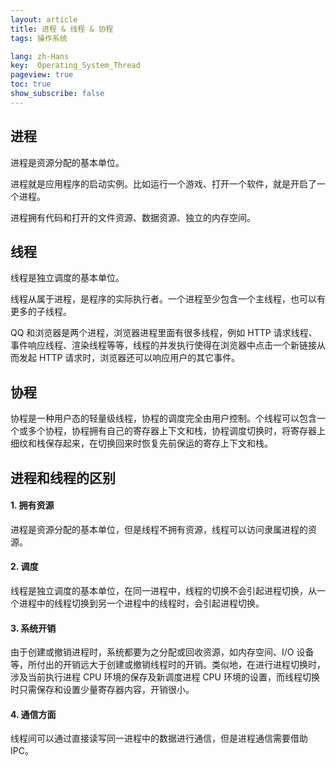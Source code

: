 ```yaml
---
layout: article
title: 进程 & 线程 & 协程
tags: 操作系统

lang: zh-Hans
key:  Operating_System_Thread
pageview: true
toc: true
show_subscribe: false
---
```


## 进程

进程是资源分配的基本单位。

进程就是应用程序的启动实例。比如运行一个游戏、打开一个软件，就是开启了一个进程。

进程拥有代码和打开的文件资源、数据资源、独立的内存空间。

## 线程

线程是独立调度的基本单位。

线程从属于进程，是程序的实际执行者。一个进程至少包含一个主线程，也可以有更多的子线程。

QQ 和浏览器是两个进程，浏览器进程里面有很多线程，例如 HTTP 请求线程、事件响应线程、渲染线程等等，线程的并发执行使得在浏览器中点击一个新链接从而发起 HTTP 请求时，浏览器还可以响应用户的其它事件。

## 协程

协程是一种用户态的轻量级线程，协程的调度完全由用户控制。个线程可以包含一个或多个协程，协程拥有自己的寄存器上下文和栈，协程调度切换时，将寄存器上细纹和栈保存起来，在切换回来时恢复先前保运的寄存上下文和栈。

## 进程和线程的区别

#### 1. 拥有资源

进程是资源分配的基本单位，但是线程不拥有资源，线程可以访问隶属进程的资源。

#### 2. 调度

线程是独立调度的基本单位，在同一进程中，线程的切换不会引起进程切换，从一个进程中的线程切换到另一个进程中的线程时，会引起进程切换。

#### 3. 系统开销

由于创建或撤销进程时，系统都要为之分配或回收资源，如内存空间、I/O 设备等，所付出的开销远大于创建或撤销线程时的开销。类似地，在进行进程切换时，涉及当前执行进程 CPU 环境的保存及新调度进程 CPU 环境的设置，而线程切换时只需保存和设置少量寄存器内容，开销很小。

#### 4. 通信方面

线程间可以通过直接读写同一进程中的数据进行通信，但是进程通信需要借助 IPC。